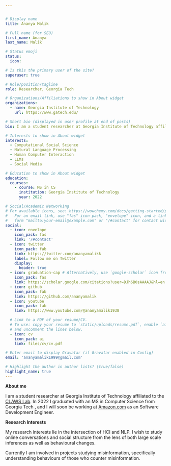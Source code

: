 ```yaml
---


# Display name
title: Ananya Malik

# Full name (for SEO)
first_name: Ananya 
last_name: Malik

# Status emoji
status:
  icon:

# Is this the primary user of the site?
superuser: true

# Role/position/tagline
role: Researcher, Georgia Tech

# Organizations/Affiliations to show in About widget
organizations:
  - name: Georgia Institute of Technology
    url: https://www.gatech.edu/

# Short bio (displayed in user profile at end of posts)
bio: I am a student researcher at Georgia Institute of Technology affiliated to the [CLAWS Lab](https://faculty.cc.gatech.edu/~srijan/)

# Interests to show in About widget
interests:
  - Computational Social Science
  - Natural Language Processing
  - Human Computer Interaction
  - LLMs
  - Social Media

# Education to show in About widget
education:
  courses:
    - course: MS in CS
      institution: Georgia Institute of Technology
      year: 2022

# Social/Academic Networking
# For available icons, see: https://wowchemy.com/docs/getting-started/page-builder/#icons
#   For an email link, use "fas" icon pack, "envelope" icon, and a link in the
#   form "mailto:your-email@example.com" or "/#contact" for contact widget.
social:
  - icon: envelope
    icon_pack: fas
    link: '/#contact'
  - icon: twitter
    icon_pack: fab
    link: https://twitter.com/ananyamalikk
    label: Follow me on Twitter
    display:
      header: true
  - icon: graduation-cap # Alternatively, use `google-scholar` icon from `ai` icon pack
    icon_pack: fas
    link: https://scholar.google.com/citations?user=DJh6B0sAAAAJ&hl=en
  - icon: github
    icon_pack: fab
    link: https://github.com/ananyamalik
  - icon: youtube
    icon_pack: fab
    link: https://www.youtube.com/@ananyamalik1938

  # Link to a PDF of your resume/CV.
  # To use: copy your resume to `static/uploads/resume.pdf`, enable `ai` icons in `params.yaml`,
  # and uncomment the lines below.
  - icon: cv
    icon_pack: ai
    link: files/cv/cv.pdf

# Enter email to display Gravatar (if Gravatar enabled in Config)
email: 'ananyamalik1999@gmail.com'

# Highlight the author in author lists? (true/false)
highlight_name: true
---
```


**About me**

I am a student researcher at Georgia Institute of Technology affiliated to the [CLAWS Lab](https://faculty.cc.gatech.edu/~srijan/). In 2022 I graduated with an MS in Computer Science from Georgia Tech , and I will soon be working at [Amazon.com](https://www.amazon.com/) as an Software Development Engineer.

**Research Interests**

My research interests lie in the intersection of HCI and NLP. I wish to study online conversations and social structure from the lens of both large scale inferences as well as behavioural changes. 

Currently I am involved in projects studying misinformation, specifically understanding behaviours of those who counter misinformation. 

<!-- **Future**

I am applying to Fall 2024 PhD programs this admission cycle. -->
